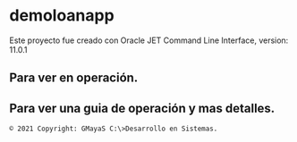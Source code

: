 # demoloanapp

Este proyecto fue creado con Oracle JET Command Line Interface, version: 11.0.1

## Para ver en operación.


## Para ver una guia de operación y mas detalles.


`© 2021 Copyright: GMayaS C:\>Desarrollo en Sistemas.`



